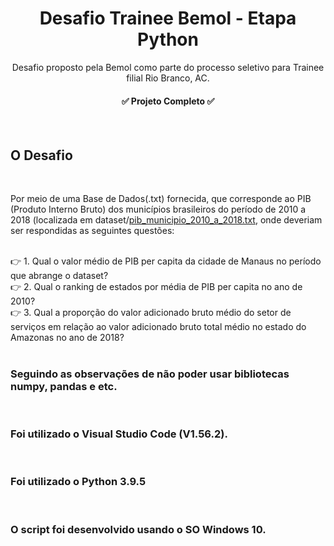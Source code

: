 <h1 align="center">Desafio Trainee Bemol - Etapa Python</h1>

<p align="center">Desafio proposto pela Bemol como parte do processo seletivo para Trainee filial Rio Branco, AC.</p>
<h4 align="center"> 
	✅ Projeto Completo ✅ 	
</h4>
<br>
<h2> O Desafio</h2>
<br>
<p>
  Por meio de uma Base de Dados(.txt) fornecida, que corresponde ao PIB (Produto Interno Bruto) dos municípios brasileiros do período de 2010 a 2018 (localizada em dataset/<a href="https://github.com/dayvisondunga/Desafio-Trainee-Bemol/blob/main/dataset/pib_municipio_2010_a_2018.txt" target="_blank">pib_municipio_2010_a_2018.txt</a>, onde deveriam ser respondidas as seguintes questões:
</p>
<br>
👉 1. Qual o valor médio de PIB per capita da cidade de Manaus no período que abrange o dataset? <br>
👉 2. Qual o ranking de estados por média de PIB per capita no ano de 2010?<br>
👉 3. Qual a proporção do valor adicionado bruto médio do setor de serviços em relação ao valor adicionado bruto total médio no estado do Amazonas no ano de 2018?<br>
<br>
<h3> Seguindo as observações de não poder usar bibliotecas numpy, pandas e etc.</h3><br>
<h3> Foi utilizado o Visual Studio Code (V1.56.2).</h3><br>
<h3> Foi utilizado o Python 3.9.5</h3><br>
<h3> O script foi desenvolvido usando o SO Windows 10.</h3><br>
<br>
